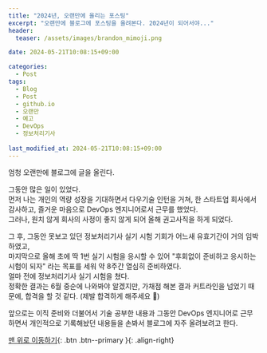 ```yaml
---
title: "2024년, 오랜만에 올리는 포스팅"
excerpt: "오랜만에 블로그에 포스팅을 올려본다. 2024년이 되어서야..."
header:
  teaser: /assets/images/brandon_mimoji.png

date: 2024-05-21T10:08:15+09:00

categories:
  - Post
tags:
  - Blog
  - Post
  - github.io
  - 오랜만
  - 예고
  - DevOps
  - 정보처리기사
    
last_modified_at: 2024-05-21T10:08:15+09:00
---
```


엄청 오랜만에 블로그에 글을 올린다.

그동안 많은 일이 있었다.<br>먼저 나는 개인의 역량 성장을 기대하면서 다우기술 인턴을 거쳐, 한 스타트업 회사에서 감사하고, 즐거운 마음으로 DevOps 엔지니어로서 근무를 했었다.<br>그러나, 원치 않게 회사의 사정이 좋지 않게 되어 올해 권고사직을 하게 되었다.

그 후, 그동안 못보고 있던 정보처리기사 실기 시험 기회가 어느새 유효기간이 거의 임박하였고,<br>마지막으로 올해 초에 딱 1번 실기 시험을 응시할 수 있어 "후회없이 준비하고 응시하는 시험이 되자" 라는 목표를 세워 약 8주간 열심히 준비하였다.<br>얼마 전에 정보처리기사 실기 시험을 쳤다.<br>정확한 결과는 6월 중순에 나와봐야 알겠지만, 가채점 해본 결과 커트라인을 넘었기 때문에, 합격을 할 것 같다. (제발 합격하게 해주세요 🙏)

앞으로는 이직 준비와 더불어서 기술 공부한 내용과 그동안 DevOps 엔지니어로 근무하면서 개인적으로 기록해놨던 내용들을 손봐서 블로그에 자주 올려보려고 한다.<br>

[맨 위로 이동하기](#){: .btn .btn--primary }{: .align-right}